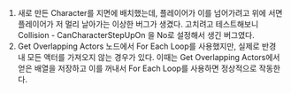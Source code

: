 1. 새로 만든 Character를 지면에 배치했는데, 플레이어가 이를 넘어가려고 위에 서면 플레이어가 저 멀리 날아가는 이상한 버그가 생겼다. 고치려고 테스트해보니 Collision - CanCharacterStepUpOn 을 No로 설정해서 생긴 버그였다.
2. Get Overlapping Actors 노드에서 For Each Loop를 사용했지만, 실제로 반경 내 모든 액터를 가져오지 않는 경우가 있다. 이때는 Get Overlapping Actors에서 얻은 배열을 저장하고 이를 꺼내서 For Each Loop를 사용하면 정상적으로 작동한다.
